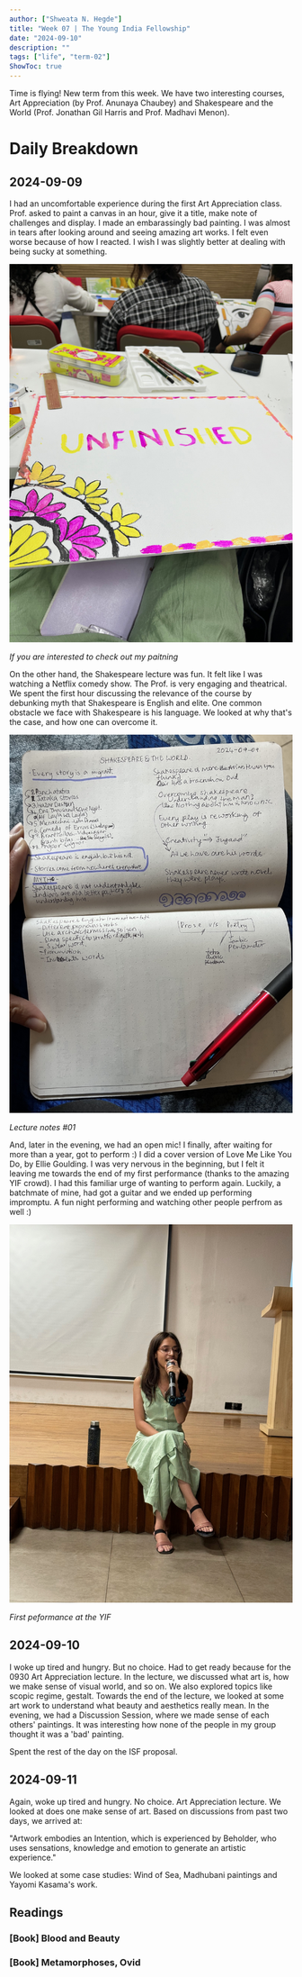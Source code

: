 ```yaml
---
author: ["Shweata N. Hegde"]
title: "Week 07 | The Young India Fellowship"
date: "2024-09-10"
description: ""
tags: ["life", "term-02"]
ShowToc: true
---
```

Time is flying! New term from this week. We have two interesting courses, Art Appreciation (by Prof. Anunaya Chaubey) and Shakespeare and the World (Prof. Jonathan Gil Harris and Prof. Madhavi Menon).

# Daily Breakdown
## 2024-09-09
I had an uncomfortable experience during the first Art Appreciation class. Prof. asked to paint a canvas in an hour, give it a title, make note of challenges and display. I made an embarassingly bad painting. I was almost in tears after looking around and seeing amazing art works. I felt even worse because of how I reacted. I wish I was slightly better at dealing with being sucky at something.

<img src = "IMG_3752.jpeg">

_If you are interested to check out my paitning_

On the other hand, the Shakespeare lecture was fun. It felt like I was watching a Netflix comedy show. The Prof. is very engaging and theatrical. We spent the first hour discussing the relevance of the course by debunking myth that Shakespeare is English and elite. One common obstacle we face with Shakespeare is his language. We looked at why that's the case, and how one can overcome it.

<img src = "IMG_3789.jpg">

_Lecture notes #01_

And, later in the evening, we had an open mic! I finally, after waiting for more than a year, got to perform :) I did a cover version of Love Me Like You Do, by Ellie Goulding. I was very nervous in the beginning, but I felt it leaving me towards the end of my first performance (thanks to the amazing YIF crowd). I had this familiar urge of wanting to perform again. Luckily, a batchmate of mine, had got a guitar and we ended up performing impromptu. A fun night performing and watching other people perfrom as well :)

<img src = "IMG_0384.jpeg">

_First peformance at the YIF_

## 2024-09-10

I woke up tired and hungry. But no choice. Had to get ready because for the 0930 Art Appreciation lecture. In the lecture, we discussed what art is, how we make sense of visual world, and so on. We also explored topics like scopic regime, gestalt. Towards the end of the lecture, we looked at some art work to understand what beauty and aesthetics really mean. In the evening, we had a Discussion Session, where we made sense of each others' paintings. It was interesting how none of the people in my group thought it was a 'bad' painting.

Spent the rest of the day on the ISF proposal.

## 2024-09-11

Again, woke up tired and hungry. No choice. Art Appreciation lecture. We looked at does one make sense of art. Based on discussions from past two days, we arrived at: 

"Artwork embodies an Intention, which is experienced by Beholder, who uses sensations, knowledge and emotion to generate an artistic experience."

We looked at some case studies: Wind of Sea, Madhubani paintings and Yayomi Kasama's work. 

## Readings 

### [Book] Blood and Beauty

### [Book] Metamorphoses, Ovid